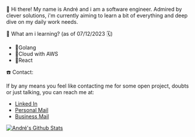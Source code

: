 :wave:  Hi there! My name is André and i am a software engineer. Admired by clever solutions, i'm currently aiming to learn a bit of everything and deep dive on my daily work needs.

📔 What am i learning? (as of 07/12/2023 🗓️)
- 🎯Golang
- 🎯Cloud with AWS
- 🎯React

☎️  Contact: </br>

If by any means you feel like contacting me for some open project, doubts or just talking, you can reach me at:</br>

- [Linked In](https://www.linkedin.com/in/magalhaes-andre/)
- [Personal Mail](mailto:arfddem@gmail.com)
- [Business Mail](mailto:albatroz.software@gmail.com)

[![André's Github Stats](https://github-readme-stats.vercel.app/api?username=magalhaes-andre)](https://github.com/anuraghazra/github-readme-stats)
